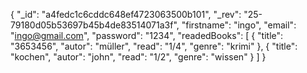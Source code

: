 {
  "_id": "a4fedc1c6cddc648ef4723063500b101",
  "_rev": "25-79180d05b53697b45b4de83514071a3f",
  "firstname": "ingo",
  "email": "ingo@gmail.com",
  "password": "1234",
  "readedBooks": [
    {
      "title": "3653456",
      "autor": "müller",
      "read": "1/4",
      "genre": "krimi"
    },
    {
      "title": "kochen",
      "autor": "john",
      "read": "1/2",
      "genre": "wissen"
    }
  ]
}